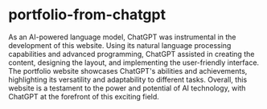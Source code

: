 # portfolio-from-chatgpt

As an AI-powered language model, ChatGPT was instrumental in the development of this website. Using its natural language processing capabilities and advanced programming, ChatGPT assisted in creating the content, designing the layout, and implementing the user-friendly interface. The portfolio website showcases ChatGPT's abilities and achievements, highlighting its versatility and adaptability to different tasks. Overall, this website is a testament to the power and potential of AI technology, with ChatGPT at the forefront of this exciting field.
